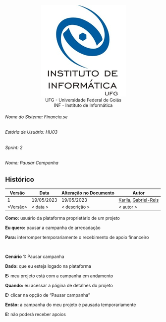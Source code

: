 <div align=center>
  <img src="/imagens/INFVertical.jpg">
</div>


<div align="center">UFG - Universidade Federal de Goiás</div>
<div align="center">INF - Instituto de Informática</div>

###### Nome do Sistema: Financia.se
###### Estória de Usuário: HU03
###### Sprint: 2
###### Nome: _Pausar Campanha_

## Histórico
|**Versão**|**Data**|**Alteração no Documento**|**Autor**|
|------|----|---------|-----|
|1|19/05/2023|19/05/2023|[Karlla](https://github.com/karllaloane), [Gabriel-Reis](https://github.com/gabrielreisdvs)|
|<Versão>|< data >|< descrição >|< autor >|



**Como:** usuário da plataforma proprietário de um projeto

**Eu quero:** pausar a campanha de arrecadação

**Para:** interromper temporariamente o recebimento de apoio financeiro


<br />

**Cenário 1:** Pausar campanha

**Dado:** que eu esteja logado na plataforma

**E:** meu projeto está com a campanha em andamento

**Quando:** eu acessar a página de detalhes do projeto

**E:** clicar na opção de “Pausar campanha”

**Então:** a campanha do meu projeto é pausada temporariamente

**E:** não poderá receber apoios



</DIV>
